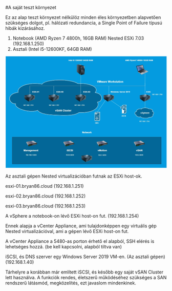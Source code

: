 #A saját teszt környezet

Ez az alap teszt környezet nélkülöz minden éles környezetben alapvetően szükséges dolgot, pl. hálózati redundancia, a Single Point of Failure típusú hibák kizárásához.

1. Notebook (AMD Ryzen 7 4800h, 16GB RAM) Nested ESXi 7.03 (192.168.1.250)
2. Asztali (Intel i5-12600KF, 64GB RAM)

![Teszt környezet](images/koncepcio.jpg)

Az asztali gépen Nested virtualizációban futnak az ESXi host-ok.

esxi-01.bryan86.cloud (192.168.1.251)

esxi-02.bryan86.cloud (192.168.1.252)

esxi-03.bryan86.cloud (192.168.1.253)

A vSphere a notebook-on lévő ESXi host-on fut. (192.168.1.254)

Ennek alapja a vCenter Appliance, ami tulajdonképpen egy virtuális gép Nested virtualizációval, ami a gépen lévő ESXi host-on fut.

A vCenter Appliance a 5480-as porton érhető el alapból, SSH elérés is lehetséges hozzá. (be kell kapcsolni, alapból tiltva van)

iSCSI, és DNS szerver egy Windows Server 2019 VM-en. (Az asztali gépen) (192.168.1.40)

Tárhelyre a korábban már említett iSCSI, és később egy saját vSAN Cluster lett használva. A funkciók rendes, életszerű működéséhez szükséges a SAN rendszerű látásmód, megközelítés, ezt javaslom mindenkinek.



